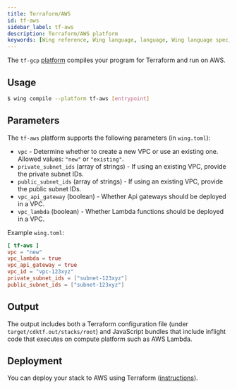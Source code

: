 ```yaml
---
title: Terraform/AWS
id: tf-aws
sidebar_label: tf-aws
description: Terraform/AWS platform
keywords: [Wing reference, Wing language, language, Wing language spec, Wing programming language, cli, terraform, aws, tf-aws, tfaws, amazon web services, platform]
---
```


The `tf-gcp` [platform](../02-concepts/03-platforms.md) compiles your program for Terraform and run on AWS.

## Usage

```sh
$ wing compile --platform tf-aws [entrypoint]
```

## Parameters

The `tf-aws` platform supports the following parameters (in `wing.toml`):

* `vpc` - Determine whether to create a new VPC or use an existing one. Allowed values: `"new"` or `"existing"`.
* `private_subnet_ids` (array of strings) - If using an existing VPC, provide the private subnet IDs.
* `public_subnet_ids` (array of strings) - If using an existing VPC, provide the public subnet IDs.
* `vpc_api_gateway` (boolean) - Whether Api gateways should be deployed in a VPC.
* `vpc_lambda` (boolean) - Whether Lambda functions should be deployed in a VPC.

Example `wing.toml`:

```toml
[ tf-aws ]
vpc = "new"
vpc_lambda = true
vpc_api_gateway = true
vpc_id = "vpc-123xyz"
private_subnet_ids = ["subnet-123xyz"]
public_subnet_ids = ["subnet-123xyz"]
```


## Output

The output includes both a Terraform configuration file (under `target/cdktf.out/stacks/root`) and
JavaScript bundles that include inflight code that executes on compute platform such as AWS Lambda.

## Deployment

You can deploy your stack to AWS using Terraform ([instructions](/docs/start-here/aws)).
